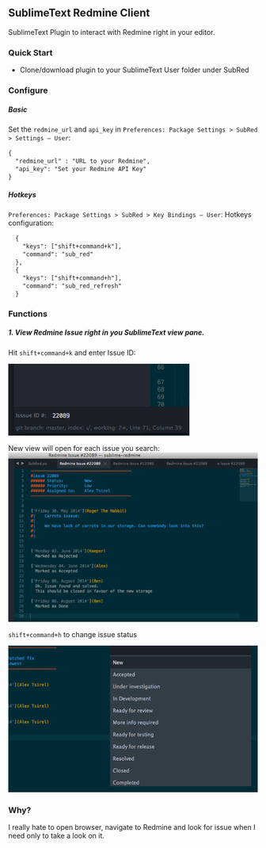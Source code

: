 ## SublimeText Redmine Client

SublimeText Plugin to interact with Redmine right in your editor.

### Quick Start
- Clone/download plugin to your SublimeText User folder under SubRed

### Configure

##### Basic
Set the `redmine_url` and `api_key` in `Preferences: Package Settings > SubRed > Settings – User`:

```
{
  "redmine_url" : "URL to your Redmine",
  "api_key": "Set your Redmine API Key"
}
```

##### Hotkeys
`Preferences: Package Settings > SubRed > Key Bindings – User`:
Hotkeys configuration:

```
  {
    "keys": ["shift+command+k"],
    "command": "sub_red"
  },
  {
    "keys": ["shift+command+h"],
    "command": "sub_red_refresh"
  }
```

### Functions

##### 1. View Redmine Issue right in you SublimeText view pane.
Hit `shift+command+k` and enter Issue ID:

![Search for issue](screenshots/search_id.png?raw=true)

New view will open for each issue you search:
![Issue served](screenshots/issue.png?raw=true)

`shift+command+h` to change issue status

![Issue served](screenshots/set_status.png?raw=true)

### Why?

I really hate to open browser, navigate to Redmine and look for issue when I need only to take a look on it.

